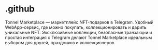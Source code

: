 # .github
Tonnel Marketplace — маркетплейс NFT-подарков в Telegram. Удобный WebApp-сервис, где можно покупать, коллекционировать и дарить уникальные NFT. Эксклюзивные коллекции, безопасные транзакции и простая интеграция с Telegram делают Tonnel Marketplace идеальным выбором для друзей, праздников и коллекционеров.
